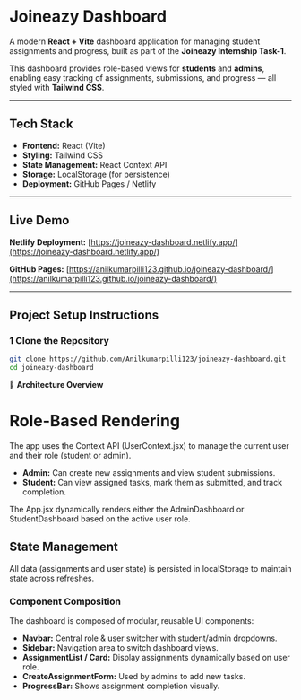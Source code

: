 # Joineazy Dashboard

A modern **React + Vite** dashboard application for managing student assignments and progress, built as part of the **Joineazy Internship Task-1**.

This dashboard provides role-based views for **students** and **admins**, enabling easy tracking of assignments, submissions, and progress — all styled with **Tailwind CSS**.

---

## Tech Stack

- **Frontend:** React (Vite)
- **Styling:** Tailwind CSS
- **State Management:** React Context API
- **Storage:** LocalStorage (for persistence)
- **Deployment:** GitHub Pages / Netlify

---

## Live Demo 

 **Netlify Deployment:** [https://joineazy-dashboard.netlify.app/](https://joineazy-dashboard.netlify.app/) 
 
 **GitHub Pages:** [https://anilkumarpilli123.github.io/joineazy-dashboard/](https://anilkumarpilli123.github.io/joineazy-dashboard/)  

---

## Project Setup Instructions

### 1️ Clone the Repository
```bash
git clone https://github.com/Anilkumarpilli123/joineazy-dashboard.git
cd joineazy-dashboard

```

🧠 **Architecture Overview**

# Role-Based Rendering

The app uses the Context API (UserContext.jsx) to manage the current user and their role (student or admin).
- **Admin:** Can create new assignments and view student submissions.
- **Student:** Can view assigned tasks, mark them as submitted, and track completion.

The App.jsx dynamically renders either the AdminDashboard or StudentDashboard based on the active user role.

## State Management

All data (assignments and user state) is persisted in localStorage to maintain state across refreshes.

### Component Composition

The dashboard is composed of modular, reusable UI components:

- **Navbar:** Central role & user switcher with student/admin dropdowns.
- **Sidebar:** Navigation area to switch dashboard views.
- **AssignmentList / Card:** Display assignments dynamically based on user role.
- **CreateAssignmentForm:** Used by admins to add new tasks.
- **ProgressBar:** Shows assignment completion visually. 
